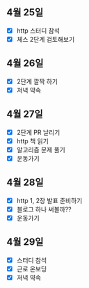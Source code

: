 ## 4월 25일

- [x] http 스터디 참석
- [x] 체스 2단계 검토해보기

## 4월 26일

- [x] 2단계 깔짝 하기
- [x] 저녁 약속

## 4월 27일

- [x] 2단계 PR 날리기
- [x] http 책 읽기
- [x] 알고리즘 문제 풀기
- [x] 운동가기

## 4월 28일

- [x] http 1, 2장 발표 준비하기
- [x] 블로그 하나 써볼까??
- [x] 운동가기

## 4월 29일

- [x] 스터디 참석
- [x] 근로 온보딩
- [x] 저녁 약속
